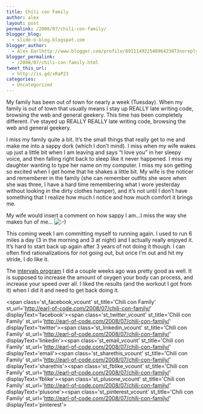```yaml
---
title: Chili con Family
author: alex
layout: post
permalink: /2008/07/chili-con-family/
blogger_blog:
  - slide-o-blog.blogspot.com
blogger_author:
  - Alex Earlhttp://www.blogger.com/profile/09111492254896423873noreply@blogger.com
blogger_permalink:
  - /2008/07/chili-con-family.html
tweet_this_url:
  - http://is.gd/xRaP23
categories:
  - Uncategorized
---
```

My family has been out of town for nearly a week (Tuesday). When my family is out of town that usually means I stay up REALLY late writing code, browsing the web and general geekery. This time has been completely different. I&#8217;ve stayed up REALLY REALLY late writing code, browsing the web and general geekery. 

I miss my family quite a bit. It&#8217;s the small things that really get to me and make me into a sappy dork (which I don&#8217;t mind). I miss when my wife wakes up just a little bit when I am leaving and says &#8220;I love you&#8221; in her sleepy voice, and then falling right back to sleep like it never happened. I miss my daughter wanting to type her name on my computer. I miss my son getting so excited when I get home that he shakes a little bit. My wife is the noticer and rememberer in the family (she can remember outfits she wore when she was three, I have a hard time remembering what I wore yesterday without looking in the dirty clothes hamper), and it&#8217;s not until I don&#8217;t have something that I realize how much I notice and how much comfort it brings me.

My wife would insert a comment on how sappy I am&#8230;I miss the way she makes fun of me&#8230; <img src='https://earl-of-code.com/wp-includes/images/smilies/icon_smile.gif' alt=':-)' class='wp-smiley' /> 

This coming week I am committing myself to running again. I used to run 6 miles a day (3 in the morning and 3 at night) and I actually really enjoyed it. It&#8217;s hard to start back up again after 3 years of not doing it though. I can often find rationalizations for not going out, but once I&#8217;m out and hit my stride, I do like it.

The [intervals program][1] I did a couple weeks ago was pretty good as well. It is supposed to increase the amount of oxygen your body can process, and increase your speed over all. I liked the results (and the workout I got from it) when I did it and need to get back doing it.

<span class='st\_facebook\_vcount' st\_title='Chili con Family' st\_url='http://earl-of-code.com/2008/07/chili-con-family/' displayText='facebook'></span><span class='st\_twitter\_vcount' st\_title='Chili con Family' st\_url='http://earl-of-code.com/2008/07/chili-con-family/' displayText='twitter'></span><span class='st\_linkedin\_vcount' st\_title='Chili con Family' st\_url='http://earl-of-code.com/2008/07/chili-con-family/' displayText='linkedin'></span><span class='st\_email\_vcount' st\_title='Chili con Family' st\_url='http://earl-of-code.com/2008/07/chili-con-family/' displayText='email'></span><span class='st\_sharethis\_vcount' st\_title='Chili con Family' st\_url='http://earl-of-code.com/2008/07/chili-con-family/' displayText='sharethis'></span><span class='st\_fblike\_vcount' st\_title='Chili con Family' st\_url='http://earl-of-code.com/2008/07/chili-con-family/' displayText='fblike'></span><span class='st\_plusone\_vcount' st\_title='Chili con Family' st\_url='http://earl-of-code.com/2008/07/chili-con-family/' displayText='plusone'></span><span class='st\_pinterest\_vcount' st\_title='Chili con Family' st\_url='http://earl-of-code.com/2008/07/chili-con-family/' displayText='pinterest'></span>

 [1]: http://www.menshealth.com/cda/article.do?site=MensHealth&channel=fitness&category=cardio.activities&conitem=3d812c4d88ee9110VgnVCM10000013281eac____
